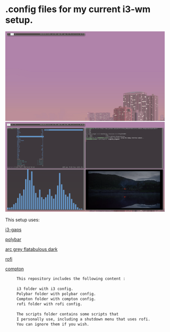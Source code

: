 # .config files for my current i3-wm setup.        
![Empty](screenshots/1.png?raw=true "Empty")
![Terminals](screenshots/2.png?raw=true "Terminals")
         
This setup uses: 

[i3-gaps](https://github.com/Airblader/i3)

[polybar](https://github.com/jaagr/polybar)

[arc grey flatabulous dark](https://github.com/metasoftware/arc-grey-theme)

[rofi](https://github.com/DaveDavenport/rofi)

[compton](https://github.com/chjj/compton)

         This repository includes the following content :

         i3 folder with i3 config.
         Polybar folder with polybar config. 
         Compton folder with compton config.
         rofi folder with rofi config.
         
         The scripts folder contains some scripts that
         I personally use, including a shutdown menu that uses rofi.
         You can ignore them if you wish.
         
